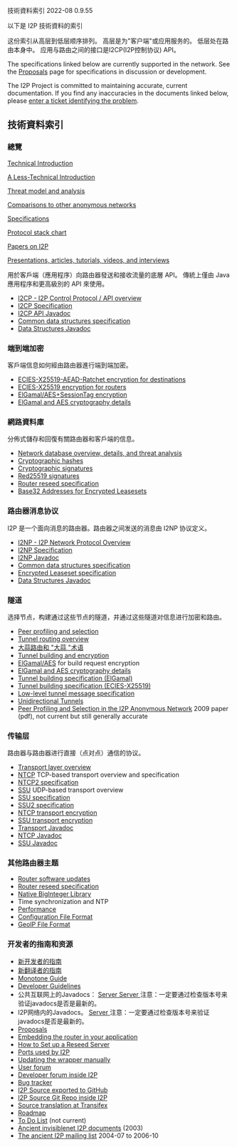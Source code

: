  技術資料索引 2022-08 0.9.55 

以下是 I2P 技術資料的索引

这份索引从高层到低层顺序排列。 高层是为"客户端"或应用服务的。
低层处在路由本身中。 应用与路由之间的接口是I2CP(I2P控制协议) API。

The specifications linked below are currently supported in the network.
See the [Proposals]() page
for specifications in discussion or development.

The I2P Project is committed to maintaining accurate, current
documentation. If you find any inaccuracies in the documents linked
below, please [enter a ticket identifying the
problem]().

## 技術資料索引

### 總覽

[Technical
Introduction]()

[A Less-Technical
Introduction]()

[Threat model and
analysis]()

[Comparisons to other anonymous
networks]()

[Specifications]()

[Protocol stack chart]()

[Papers on I2P]()

[Presentations, articles, tutorials, videos, and
interviews]()

用於客戶端（應用程序）向路由器發送和接收流量的底層 API。 傳統上僅由 Java
應用程序和更高級別的 API 來使用。

- [I2CP - I2P Control Protocol / API
 overview]()
- [I2CP Specification]()
- [I2CP API
 Javadoc](http:///net/i2p/client/package-summary.html)
- [Common data structures
 specification]()
- [Data Structures
 Javadoc](http:///net/i2p/data/package-summary.html)

### 端到端加密

客戶端信息如何經由路由器進行端到端加密。

- [ECIES-X25519-AEAD-Ratchet encryption for
 destinations]()
- [ECIES-X25519 encryption for
 routers]()
- [ElGamal/AES+SessionTag
 encryption]()
- [ElGamal and AES cryptography
 details]()

### 網路資料庫

分佈式儲存和回復有關路由器和客戶端的信息。

- [Network database overview, details, and threat
 analysis]()
- [Cryptographic
 hashes](#SHA256)
- [Cryptographic
 signatures](#sig)
- [Red25519 signatures]()
- [Router reseed specification]()
- [Base32 Addresses for Encrypted
 Leasesets]()

### 路由器消息协议

I2P 是一个面向消息的路由器。路由器之间发送的消息由 I2NP 协议定义。

- [I2NP - I2P Network Protocol
 Overview]()
- [I2NP Specification]()
- [I2NP
 Javadoc](http:///net/i2p/data/i2np/package-summary.html)
- [Common data structures
 specification]()
- [Encrypted Leaseset
 specification]()
- [Data Structures
 Javadoc](http:///net/i2p/data/package-summary.html)

### 隧道

选择节点，构建通过这些节点的隧道，并通过这些隧道对信息进行加密和路由。

- [Peer profiling and
 selection]()
- [Tunnel routing
 overview]()
- [大蒜路由和 \"大蒜
 \"术语]()
- [Tunnel building and
 encryption]()
- [ElGamal/AES]()
 for build request encryption
- [ElGamal and AES cryptography
 details]()
- [Tunnel building specification
 (ElGamal)]()
- [Tunnel building specification
 (ECIES-X25519)]()
- [Low-level tunnel message
 specification]()
- [Unidirectional
 Tunnels]()
- [Peer Profiling and Selection in the I2P Anonymous
 Network](pdf/I2P-PET-CON-2009.1.pdf)
 2009 paper (pdf), not current but still generally accurate

### 传输层

路由器与路由器进行直接（点对点）通信的协议。

- [Transport layer
 overview]()
- [NTCP]() TCP-based
 transport overview and specification
- [NTCP2 specification]()
- [SSU]() UDP-based
 transport overview
- [SSU specification]()
- [SSU2 specification]()
- [NTCP transport
 encryption](#tcp)
- [SSU transport
 encryption](#udp)
- [Transport
 Javadoc](http:///net/i2p/router/transport/package-summary.html)
- [NTCP
 Javadoc](http:///net/i2p/router/transport/ntcp/package-summary.html)
- [SSU
 Javadoc](http:///net/i2p/router/transport/udp/package-summary.html)

### 其他路由器主题

- [Router software updates]()
- [Router reseed specification]()
- [Native BigInteger
 Library]()
- Time synchronization and NTP
- [Performance]()
- [Configuration File
 Format]()
- [GeoIP File Format]()

### 开发者的指南和资源

- [新开发者的指南]()
- [新翻译者的指南]()
- [Monotone
 Guide]()
- [Developer
 Guidelines]()
- 公共互联网上的Javadocs： [Server ](https://docs.i2p-projekt.de/javadoc/) [Server ](https://eyedeekay.github.io/javadoc-i2p/)
 注意：一定要通过检查版本号来验证javadocs是否是最新的。
- I2P网络内的Javadocs。 [Server ](http:///javadoc-i2p/)
 注意：一定要通过检查版本号来验证javadocs是否是最新的。
- [Proposals]()
- [Embedding the router in your
 application]()
- [How to Set up a Reseed
 Server]()
- [Ports used by I2P]()
- [Updating the wrapper
 manually]()
- [User forum](http://)
- [Developer forum inside
 I2P](http:///)
- [Bug tracker](https://i2pgit.org/i2p-hackers/i2p.i2p/issues)
- [I2P Source exported to GitHub](https://github.com/i2p/i2p.i2p)
- [I2P Source Git Repo inside I2P](http://git.idk.i2p/i2p/i2p.i2p.git)
- [Source translation at
 Transifex](https://www.transifex.net/projects/p/I2P/)
- [Roadmap]()
- [To Do List]() (not
 current)
- [Ancient invisiblenet I2P
 documents]() (2003)
- [The ancient I2P mailing list](http://zzz.i2p/archive/index.html)
 2004-07 to 2006-10


